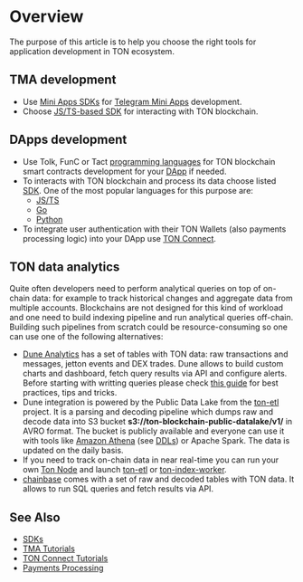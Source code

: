 # Overview

The purpose of this article is to help you choose the right tools for application development in TON ecosystem.

## TMA development

* Use [Mini Apps SDKs](/v3/guidelines/dapps/tma/overview#mini-apps-sdks) for [Telegram Mini Apps](/v3/guidelines/dapps/tma/overview) development.
* Choose [JS/TS-based SDK](/v3/guidelines/dapps/apis-sdks/sdk#typescript--javascript) for interacting with TON blockchain.

## DApps development

* Use Tolk, FunC or Tact [programming languages](/v3/documentation/smart-contracts/overview#programming-languages) for TON blockchain smart contracts development for your [DApp](/v3/guidelines/dapps/overview) if needed.
* To interacts with TON blockchain and process its data choose listed [SDK](/v3/guidelines/dapps/apis-sdks/sdk). One of the most popular languages for this purpose are:
    * [JS/TS](/v3/guidelines/dapps/apis-sdks/sdk#typescript--javascript)
    * [Go](/v3/guidelines/dapps/apis-sdks/sdk#go)
    * [Python](/v3/guidelines/dapps/apis-sdks/sdk#python)
* To integrate user authentication with their TON Wallets (also payments processing logic) into your DApp use [TON Connect](/v3/guidelines/ton-connect/overview).

## TON data analytics

Quite often developers need to perform analytical queries on top of on-chain data: for example to track historical changes and aggregate data from multiple accounts. 
Blockchains are not designed for this kind of workload and one need to build indexing pipeline and run analytical queries off-chain. Building such pipelines
from scratch could be resource-consuming so one can use one of the following alternatives:
* [Dune Analytics](https://dune.com/queries?category=canonical&namespace=ton) has a set of tables with TON data: raw transactions and messages, jetton events and DEX trades. Dune allows to build custom charts and dashboard, fetch query results via API and configure alerts. Before starting with writting queries please check [this guide](https://dune.com/ton_foundation/ton-quick-start) for best practices, tips and tricks.
* Dune integration is powered by the Public Data Lake from the [ton-etl](https://github.com/re-doubt/ton-etl/blob/main/datalake/README.md) project. It is a parsing and decoding pipeline
which dumps raw and decode data into S3 bucket __s3://ton-blockchain-public-datalake/v1/__ in AVRO format. The bucket is publicly available and everyone can use it with tools like [Amazon Athena](https://aws.amazon.com/athena/) (see [DDLs](https://github.com/re-doubt/ton-etl/blob/main/datalake/athena_ddl.sql)) or Apache Spark. The data is updated on the daily basis.
* If you need to track on-chain data in near real-time you can run your own [Ton Node](/v3/documentation/infra/nodes/node-types) and launch [ton-etl](https://github.com/re-doubt/ton-etl/blob/main/README.md) or [ton-index-worker](https://github.com/toncenter/ton-index-worker).
* [chainbase](https://docs.chainbase.com/catalog/Ton/Overview) comes with a set of raw and decoded tables with TON data. It allows to run SQL queries and fetch results via API.

## See Also

* [SDKs](/v3/guidelines/dapps/apis-sdks/sdk)
* [TMA Tutorials](/v3/guidelines/dapps/tma/tutorials/step-by-step-guide)
* [TON Connect Tutorials](/v3/guidelines/ton-connect/guidelines/how-ton-connect-works)
* [Payments Processing](/v3/guidelines/dapps/asset-processing/payments-processing)
